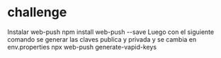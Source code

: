 # challenge

Instalar web-push
npm install web-push --save
Luego con el siguiente comando se generar las claves publica y privada y se cambia en env.properties
npx web-push generate-vapid-keys

